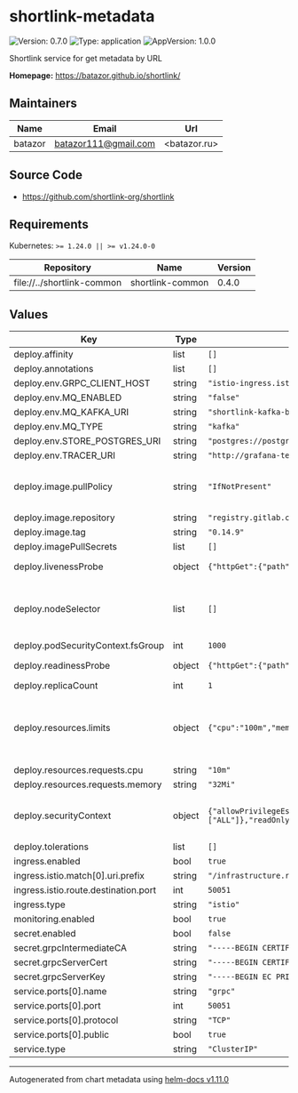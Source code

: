 # shortlink-metadata

![Version: 0.7.0](https://img.shields.io/badge/Version-0.7.0-informational?style=flat-square) ![Type: application](https://img.shields.io/badge/Type-application-informational?style=flat-square) ![AppVersion: 1.0.0](https://img.shields.io/badge/AppVersion-1.0.0-informational?style=flat-square)

Shortlink service for get metadata by URL

**Homepage:** <https://batazor.github.io/shortlink/>

## Maintainers

| Name | Email | Url |
| ---- | ------ | --- |
| batazor | <batazor111@gmail.com> | <batazor.ru> |

## Source Code

* <https://github.com/shortlink-org/shortlink>

## Requirements

Kubernetes: `>= 1.24.0 || >= v1.24.0-0`

| Repository | Name | Version |
|------------|------|---------|
| file://../shortlink-common | shortlink-common | 0.4.0 |

## Values

| Key | Type | Default | Description |
|-----|------|---------|-------------|
| deploy.affinity | list | `[]` |  |
| deploy.annotations | list | `[]` | Annotations to be added to controller pods |
| deploy.env.GRPC_CLIENT_HOST | string | `"istio-ingress.istio-ingress"` |  |
| deploy.env.MQ_ENABLED | string | `"false"` |  |
| deploy.env.MQ_KAFKA_URI | string | `"shortlink-kafka-bootstrap.kafka:9092"` |  |
| deploy.env.MQ_TYPE | string | `"kafka"` |  |
| deploy.env.STORE_POSTGRES_URI | string | `"postgres://postgres:shortlink@postgresql.postgresql:5432/shortlink?sslmode=disable"` | Default store config |
| deploy.env.TRACER_URI | string | `"http://grafana-tempo.grafana:14268/api/traces"` |  |
| deploy.image.pullPolicy | string | `"IfNotPresent"` | Global imagePullPolicy Default: 'Always' if image tag is 'latest', else 'IfNotPresent' Ref: http://kubernetes.io/docs/user-guide/images/#pre-pulling-images |
| deploy.image.repository | string | `"registry.gitlab.com/shortlink-org/shortlink/metadata"` |  |
| deploy.image.tag | string | `"0.14.9"` |  |
| deploy.imagePullSecrets | list | `[]` |  |
| deploy.livenessProbe | object | `{"httpGet":{"path":"/live","port":9090}}` | define a liveness probe that checks every 5 seconds, starting after 5 seconds |
| deploy.nodeSelector | list | `[]` | Node labels and tolerations for pod assignment ref: https://kubernetes.io/docs/concepts/configuration/assign-pod-node/#nodeselector ref: https://kubernetes.io/docs/concepts/configuration/assign-pod-node/#taints-and-tolerations-beta-feature |
| deploy.podSecurityContext.fsGroup | int | `1000` | fsGroup is the group ID associated with the container |
| deploy.readinessProbe | object | `{"httpGet":{"path":"/ready","port":9090}}` | define a readiness probe that checks every 5 seconds, starting after 5 seconds |
| deploy.replicaCount | int | `1` |  |
| deploy.resources.limits | object | `{"cpu":"100m","memory":"128Mi"}` | We usually recommend not to specify default resources and to leave this as a conscious choice for the user. This also increases chances charts run on environments with little resources, such as Minikube. If you do want to specify resources, uncomment the following lines, adjust them as necessary, and remove the curly braces after 'resources:'. |
| deploy.resources.requests.cpu | string | `"10m"` |  |
| deploy.resources.requests.memory | string | `"32Mi"` |  |
| deploy.securityContext | object | `{"allowPrivilegeEscalation":false,"capabilities":{"drop":["ALL"]},"readOnlyRootFilesystem":"true","runAsGroup":1000,"runAsNonRoot":true,"runAsUser":1000}` | Security Context policies for controller pods See https://kubernetes.io/docs/tasks/administer-cluster/sysctl-cluster/ for notes on enabling and using sysctls |
| deploy.tolerations | list | `[]` |  |
| ingress.enabled | bool | `true` |  |
| ingress.istio.match[0].uri.prefix | string | `"/infrastructure.rpc.metadata.v1.MetadataService/"` |  |
| ingress.istio.route.destination.port | int | `50051` |  |
| ingress.type | string | `"istio"` |  |
| monitoring.enabled | bool | `true` |  |
| secret.enabled | bool | `false` |  |
| secret.grpcIntermediateCA | string | `"-----BEGIN CERTIFICATE-----\nYour CA...\n-----END CERTIFICATE-----\n"` |  |
| secret.grpcServerCert | string | `"-----BEGIN CERTIFICATE-----\nYour cert...\n-----END CERTIFICATE-----\n"` |  |
| secret.grpcServerKey | string | `"-----BEGIN EC PRIVATE KEY-----\nYour key...\n-----END EC PRIVATE KEY-----\n"` |  |
| service.ports[0].name | string | `"grpc"` |  |
| service.ports[0].port | int | `50051` |  |
| service.ports[0].protocol | string | `"TCP"` |  |
| service.ports[0].public | bool | `true` |  |
| service.type | string | `"ClusterIP"` |  |

----------------------------------------------
Autogenerated from chart metadata using [helm-docs v1.11.0](https://github.com/norwoodj/helm-docs/releases/v1.11.0)
